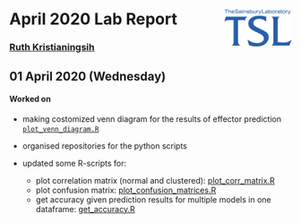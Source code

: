 
# April 2020 Lab Report <img src="figures/tsl-logo.png" align="right" width="120" />

### [Ruth Kristianingsih](https://github.com/ruthkr)

## 01 April 2020 (Wednesday)

#### Worked on

  - making costomized venn diagram for the results of effector
    prediction
    [`plot_venn_diagram.R`](https://github.com/TeamMacLean/ruth-effectors-prediction/blob/master/scripts/r-scripts/r-functions/plot_venn_diagram.R)

  - organised repositories for the python scripts

  - updated some R-scripts for:
    
      - plot correlation matrix (normal and clustered):
        [plot\_corr\_matrix.R](https://github.com/TeamMacLean/ruth-effectors-prediction/blob/master/scripts/r-scripts/r-functions/plot_corr_matrix.R)
      - plot confusion matrix:
        [plot\_confusion\_matrices.R](https://github.com/TeamMacLean/ruth-effectors-prediction/blob/master/scripts/r-scripts/r-functions/plot_confusion_matrices.R)
      - get accuracy given prediction results for multiple models in one
        dataframe:
        [get\_accuracy.R](https://github.com/TeamMacLean/ruth-effectors-prediction/blob/master/scripts/r-scripts/r-functions/get_accuracy.R)
